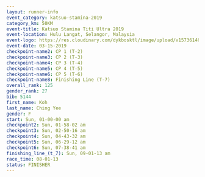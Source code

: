 ```yaml
---
layout: runner-info 
event_category: katsuo-stamina-2019 
category_km: 50KM 
event-title: Katsuo Stamina Titi Ultra 2019 
event-location: Hulu Langat, Selangor, Malaysia 
event-logo: https://res.cloudinary.com/dykbosktl/image/upload/v1573614825/Logo/Logo_p7ft6n.png
event-date: 03-15-2019 
checkpoint-name2: CP 1 (T-2) 
checkpoint-name3: CP 2 (T-3) 
checkpoint-name4: CP 3 (T-4) 
checkpoint-name5: CP 4 (T-5) 
checkpoint-name6: CP 5 (T-6) 
checkpoint-name8: Finishing Line (T-7) 
overall_rank: 125
gender_rank: 27
bib: 5144
first_name: Koh
last_name: Ching Yee
gender: F
start: Sun, 01-00-00 am
checkpoint2: Sun, 01-58-02 am
checkpoint3: Sun, 02-50-16 am
checkpoint4: Sun, 04-43-32 am
checkpoint5: Sun, 06-29-12 am
checkpoint6: Sun, 07-38-41 am
finishing_line_(t_7): Sun, 09-01-13 am
race_time: 08-01-13
status: FINISHER
---
```

